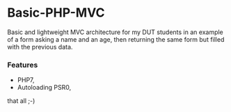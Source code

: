 # Basic-PHP-MVC
Basic and lightweight  MVC architecture for my DUT students in an example of a form asking a name and an age, then returning the same form but filled with the previous data. 

### Features
* PHP7, 
* Autoloading PSR0, 

that all ;-)

